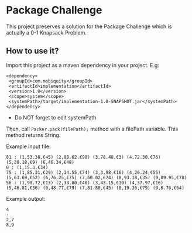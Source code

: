 # Package Challenge

This project preserves a solution for the Package Challenge which is actually a 0-1 Knapsack Problem. 


## How to use it?

Import this project as a maven dependency in your project.
E.g:

    <dependency>  
     <groupId>com.mobiquity</groupId>  
     <artifactId>implementation</artifactId>  
     <version>1.0</version>  
     <scope>system</scope>  
     <systemPath>/target/implementation-1.0-SNAPSHOT.jar</systemPath>  
    </dependency>

* Do NOT forget to edit systemPath

Then, call `Packer.pack(filePath);` method with a filePath variable. This method returns String.

Example input file:

    81 : (1,53.38,€45) (2,88.62,€98) (3,78.48,€3) (4,72.30,€76) (5,30.18,€9) (6,46.34,€48)  
    8 : (1,15.3,€34)  
    75 : (1,85.31,€29) (2,14.55,€74) (3,3.98,€16) (4,26.24,€55) (5,63.69,€52) (6,76.25,€75) (7,60.02,€74) (8,93.18,€35) (9,89.95,€78)  
    56 : (1,90.72,€13) (2,33.80,€40) (3,43.15,€10) (4,37.97,€16) (5,46.81,€36) (6,48.77,€79) (7,81.80,€45) (8,19.36,€79) (9,6.76,€64)

Example output:

    4  
    -  
    2,7  
    8,9
